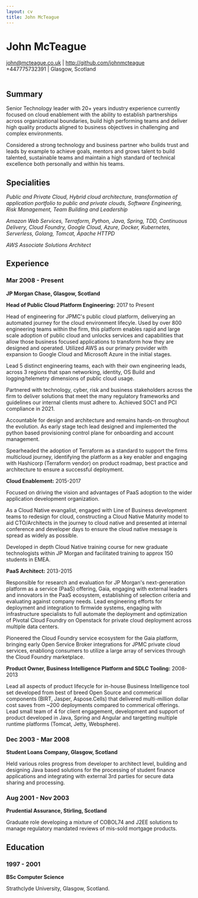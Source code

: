 ```yaml
---
layout: cv
title: John McTeague
---
```

# John McTeague

<div id="webaddress">
<i class="far fa-envelope"></i> <a href="mailto:john@mcteague.co.uk">john@mcteague.co.uk</a>
| <i class="fab fa-github"></i> <a href="http://github.com/johnmcteague">http://github.com/johnmcteague</a> <br/>
<i class="fas fa-mobile-alt"></i> +447775732391
| <i class="fas fa-map-marker-alt"></i> Glasgow, Scotland

</div>
<br/>

## Summary
Senior Technology leader with 20+ years industry experience currently focused on cloud enablement with the ability to establish partnerships across organizational boundaries, build high performing teams and deliver high quality products aligned to business objectives in challenging and complex environments.

Considered a strong technology and business partner who builds trust and leads by example to achieve goals, mentors and grows talent to build talented, sustainable teams and maintain a high standard of technical excellence both personally and within his teams. 

## Specialities

*Public and Private Cloud, Hybrid cloud architecture, transformation of application portfolio to public and private clouds, Software Engineering, Risk Management, Team Building and Leadership*

*Amazon Web Services, Terraform, Python, Java, Spring, TDD, Continuous Delivery, Cloud Foundry, Google Cloud, Azure, Docker, Kubernetes, Serverless, Golang, Tomcat, Apache HTTPD*

*AWS Associate Solutions Architect*

## Experience

### Mar 2008 - Present

__JP Morgan Chase, Glasgow, Scotland__

__Head of Public Cloud Platform Engineering:__ 2017 to Present

Head of engineering for JPMC's public cloud platform, deliverying an automated journey for the cloud environment lifecyle. Used by over 800 engineering teams within the firm, this platform enables rapid and large scale adoption of public cloud and unlocks services and capabilities that allow those business focused applications to transform how they are designed and operated. Utilized AWS as our primary provider with expansion to Google Cloud and Microsoft Azure in the initial stages.

Lead 5 distinct engineering teams, each with their own engineering leads, across 3 regions that span networking, identity, OS Build and logging/telemetry dimensions of public cloud usage.

Partnered with technology, cyber, risk and business stakeholders across the firm to deliver solutions that meet the many regulatory frameworks and guidelines our internal clients must adhere to. Achieved SOC1 and PCI compliance in 2021.

Accountable for design and architecture and remains hands-on throughout the evolution. As early stage tech lead designed and implemented the python based provisioning control plane for onboarding and account management.

Spearheaded the adoption of Terraform as a standard to support the firms multicloud journey, identifying the platform as a key enabler and engaging with Hashicorp (Terraform vendor) on product roadmap, best practice and architecture to ensure a successful deployment.

__Cloud Enablement:__ 2015-2017

Focused on driving the vision and advantages of PaaS adoption to the wider application development organization.

As a Cloud Native evangalist, engaged with Line of Business development teams to redesign for cloud, constructing a Cloud Native Maturity model to aid CTO/Architects in the journey to cloud native and presented at internal conference and developer days to ensure the cloud native message is spread as widely as possible.

Developed in depth Cloud Native training course for new graduate technologists within JP Morgan and facilitated training to approx 150 students in EMEA.

__PaaS Architect:__ 2013-2015

Responsible for research and evaluation for JP Morgan's next-generation platform as a service (PaaS) offering, Gaia, engaging with external leaders and innovators in the PaaS ecosystem, establishing of selection criteria and evaluating against company needs. Lead engineering efforts for deployment and integration to firmwide systems, engaging with infrastructure specialists to full automate the deployment and optimization of Pivotal Cloud Foundry on Openstack for private cloud deployment across multiple data centers.

Pioneered the Cloud Foundry service ecosystem for the Gaia platform, bringing early Open Service Broker integrations for JPMC private cloud services, enabliong consumers to utilize a large array of services through the Cloud Foundry marketplace.


__Product Owner, Business Intelligence Platform and SDLC Tooling:__ 2008-2013

Lead all aspects of product lifecycle for in-house Business Intelligence tool set developed from best of breed Open Source and commerical components (BIRT, Jasper, Aspose.Cells) that delivered multi-million dollar cost saves from ~200 deployments compared to commerical offerings. Lead small team of 4 for client engagement, development and support of product developed in Java, Spring and Angular and targetting multiple runtime platforms (Tomcat, Jetty, Websphere).

### Dec 2003 - Mar 2008

__Student Loans Company, Glasgow, Scotland__

Held various roles progress from developer to architect level, building and designing Java based solutions for the processing of student finance applications and integrating with external 3rd parties for secure data sharing and processing.


### Aug 2001 - Nov 2003

__Prudential Assurance, Stirling, Scotland__

Graduate role developing a mixture of COBOL74 and J2EE solutions to manage regulatory mandated reviews of mis-sold mortgage products.

## Education

### 1997 - 2001

__BSc Computer Science__

Strathclyde University, Glasgow, Scotland.

<!-- ### Footer

Last updated: May 2019 -->


